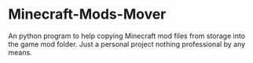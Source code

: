 # Minecraft-Mods-Mover
An python program to help copying Minecraft mod files from storage into the game mod folder. Just a personal project nothing professional by any means.
